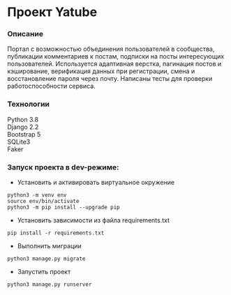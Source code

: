 # Проект Yatube

### Описание
Портал с возможностью объединения пользователей в сообщества, публикации комментариев к постам, подписки на посты интересующих пользователей. Используется адаптивная верстка, пагинация постов и кэширование, верификация данных при регистрации, смена и восстановление пароля через почту. Написаны тесты для проверки работоспособности сервиса.

### Технологии
Python 3.8  
Django 2.2  
Bootstrap 5  
SQLite3   
Faker 

### Запуск проекта в dev-режиме:
- Установить и активировать виртуальное окружение
```
python3 -m venv env
source env/bin/activate
python3 -m pip install --upgrade pip
```

- Установить зависимости из файла requirements.txt
```
pip install -r requirements.txt
```

- Выполнить миграции
```
python3 manage.py migrate
```
 
- Запустить проект
```
python3 manage.py runserver
```
